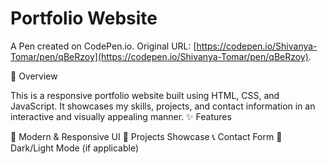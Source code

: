 # Portfolio Website

A Pen created on CodePen.io. Original URL: [https://codepen.io/Shivanya-Tomar/pen/qBeRzoy](https://codepen.io/Shivanya-Tomar/pen/qBeRzoy).

📌 Overview

This is a responsive portfolio website built using HTML, CSS, and JavaScript. It showcases my skills, projects, and contact information in an interactive and visually appealing manner.
✨ Features

  🎨 Modern & Responsive UI
  📂 Projects Showcase
  📞 Contact Form
  🌙 Dark/Light Mode (if applicable)
